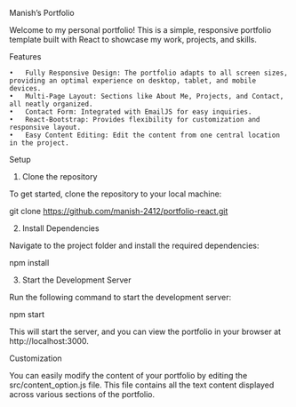 Manish’s Portfolio

Welcome to my personal portfolio! This is a simple, responsive portfolio template built with React to showcase my work, projects, and skills.

Features

	•	Fully Responsive Design: The portfolio adapts to all screen sizes, providing an optimal experience on desktop, tablet, and mobile devices.
	•	Multi-Page Layout: Sections like About Me, Projects, and Contact, all neatly organized.
	•	Contact Form: Integrated with EmailJS for easy inquiries.
	•	React-Bootstrap: Provides flexibility for customization and responsive layout.
	•	Easy Content Editing: Edit the content from one central location in the project.

Setup

1. Clone the repository

To get started, clone the repository to your local machine:

git clone https://github.com/manish-2412/portfolio-react.git

2. Install Dependencies

Navigate to the project folder and install the required dependencies:

npm install

3. Start the Development Server

Run the following command to start the development server:

npm start

This will start the server, and you can view the portfolio in your browser at http://localhost:3000.

Customization

You can easily modify the content of your portfolio by editing the src/content_option.js file. This file contains all the text content displayed across various sections of the portfolio.
